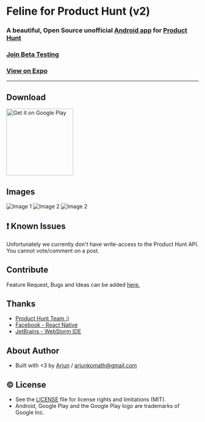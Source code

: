 # Feline for Product Hunt (v2)
### A beautiful, Open Source unofficial [Android app](https://play.google.com/store/apps/details?id=com.arjunkomath.product_hunt) for [Product Hunt](https://www.producthunt.com/)

### <a href="https://play.google.com/apps/testing/com.arjunkomath.product_hunt">Join Beta Testing</a>
### <a href="https://expo.io/@community/feline">View on Expo</a>

----------
## Download
<a href="https://play.google.com/store/apps/details?id=com.arjunkomath.product_hunt&utm_source=global_co&utm_medium=prtnr&utm_content=Mar2515&utm_campaign=PartBadge&pcampaignid=MKT-AC-global-none-all-co-pr-py-PartBadges-Oct1515-1"><img alt="Get it on Google Play" src="https://play.google.com/intl/en_us/badges/images/apps/en-play-badge.png" width="175" /></a>

## Images
![Image 1](https://lh3.googleusercontent.com/PkgX6Cd9TJybClovGE5hdMboPGVTza5KgQIkn7jSzlCiIJaz8uX_xgrUXkdg3a7VDuU=h310-rw)
![Image 2](https://lh3.googleusercontent.com/1UCDXlxJ-XuYjBHpNgjFh8jRIMx41rhc-50mqQ9K1AKcxhtTNQ1JuaBZ0eh-fJJnuw=h310-rw)
![Image 2](https://lh3.googleusercontent.com/JVgFWVJaymxh747UF0eB8KFDGffucdsltbZAz0JyLkhIPyJvCABnCM7Ih7CiQycCHA=h310-rw)

## :exclamation: Known Issues
Unfortunately we currently don't have write-access to the Product Hunt API. You cannot vote/comment on a post.

## Contribute
Feature Request, Bugs and Ideas can be added [here.](https://github.com/arjunkomath/Feline-for-Product-Hunt/issues)

## Thanks
* [Product Hunt Team :)](https://www.producthunt.com/about)
* [Facebook - React Native](https://facebook.github.io/react-native/)
* [JetBrains - WebStorm IDE](https://www.jetbrains.com/)

## About Author
* Built with <3 by [Arjun](https://twitter.com/arjunz) / [arjunkomath@gmail.com](mailto:arjunkomath@gmail.com)

## :copyright: License
- See the [LICENSE](https://github.com/arjunkomath/Feline-for-Product-Hunt/blob/master/LICENSE) file for license rights and limitations (MIT).
- Android, Google Play and the Google Play logo are trademarks of Google Inc.

